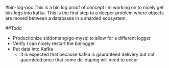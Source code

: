 #bin-log-poc
This is a bin log proof of concept i'm working on to nicely get bin-logs into kafka.  This is the first step to a deeper problem where objects are moved between a databases in a sharded ecosystem.

##Todo
- Productionize siddontang/go-mysql to allow for a different logger
- Verify I can nicely restart the binlogger 
- Put data into Kafka
  -  It is expected that because kafka is gauranteed delivery but not gaurnteed once that some de-duping will need to occur


